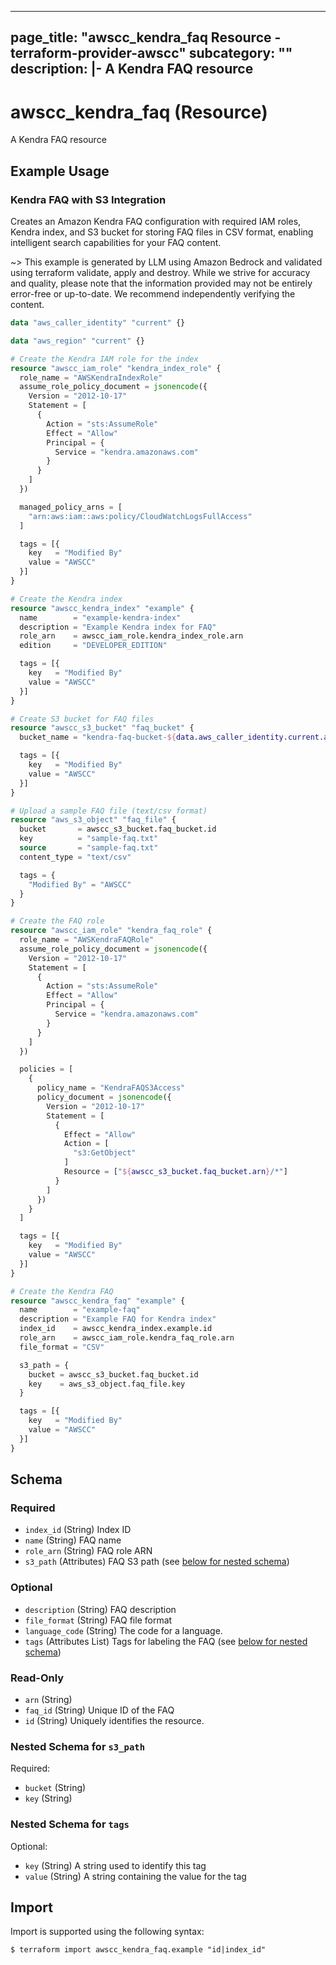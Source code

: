 
---
page_title: "awscc_kendra_faq Resource - terraform-provider-awscc"
subcategory: ""
description: |-
  A Kendra FAQ resource
---

# awscc_kendra_faq (Resource)

A Kendra FAQ resource

## Example Usage

### Kendra FAQ with S3 Integration

Creates an Amazon Kendra FAQ configuration with required IAM roles, Kendra index, and S3 bucket for storing FAQ files in CSV format, enabling intelligent search capabilities for your FAQ content.

~> This example is generated by LLM using Amazon Bedrock and validated using terraform validate, apply and destroy. While we strive for accuracy and quality, please note that the information provided may not be entirely error-free or up-to-date. We recommend independently verifying the content.

```terraform
data "aws_caller_identity" "current" {}

data "aws_region" "current" {}

# Create the Kendra IAM role for the index
resource "awscc_iam_role" "kendra_index_role" {
  role_name = "AWSKendraIndexRole"
  assume_role_policy_document = jsonencode({
    Version = "2012-10-17"
    Statement = [
      {
        Action = "sts:AssumeRole"
        Effect = "Allow"
        Principal = {
          Service = "kendra.amazonaws.com"
        }
      }
    ]
  })

  managed_policy_arns = [
    "arn:aws:iam::aws:policy/CloudWatchLogsFullAccess"
  ]

  tags = [{
    key   = "Modified By"
    value = "AWSCC"
  }]
}

# Create the Kendra index
resource "awscc_kendra_index" "example" {
  name        = "example-kendra-index"
  description = "Example Kendra index for FAQ"
  role_arn    = awscc_iam_role.kendra_index_role.arn
  edition     = "DEVELOPER_EDITION"

  tags = [{
    key   = "Modified By"
    value = "AWSCC"
  }]
}

# Create S3 bucket for FAQ files
resource "awscc_s3_bucket" "faq_bucket" {
  bucket_name = "kendra-faq-bucket-${data.aws_caller_identity.current.account_id}-${data.aws_region.current.name}"

  tags = [{
    key   = "Modified By"
    value = "AWSCC"
  }]
}

# Upload a sample FAQ file (text/csv format)
resource "aws_s3_object" "faq_file" {
  bucket       = awscc_s3_bucket.faq_bucket.id
  key          = "sample-faq.txt"
  source       = "sample-faq.txt"
  content_type = "text/csv"

  tags = {
    "Modified By" = "AWSCC"
  }
}

# Create the FAQ role
resource "awscc_iam_role" "kendra_faq_role" {
  role_name = "AWSKendraFAQRole"
  assume_role_policy_document = jsonencode({
    Version = "2012-10-17"
    Statement = [
      {
        Action = "sts:AssumeRole"
        Effect = "Allow"
        Principal = {
          Service = "kendra.amazonaws.com"
        }
      }
    ]
  })

  policies = [
    {
      policy_name = "KendraFAQS3Access"
      policy_document = jsonencode({
        Version = "2012-10-17"
        Statement = [
          {
            Effect = "Allow"
            Action = [
              "s3:GetObject"
            ]
            Resource = ["${awscc_s3_bucket.faq_bucket.arn}/*"]
          }
        ]
      })
    }
  ]

  tags = [{
    key   = "Modified By"
    value = "AWSCC"
  }]
}

# Create the Kendra FAQ
resource "awscc_kendra_faq" "example" {
  name        = "example-faq"
  description = "Example FAQ for Kendra index"
  index_id    = awscc_kendra_index.example.id
  role_arn    = awscc_iam_role.kendra_faq_role.arn
  file_format = "CSV"

  s3_path = {
    bucket = awscc_s3_bucket.faq_bucket.id
    key    = aws_s3_object.faq_file.key
  }

  tags = [{
    key   = "Modified By"
    value = "AWSCC"
  }]
}
```

<!-- schema generated by tfplugindocs -->
## Schema

### Required

- `index_id` (String) Index ID
- `name` (String) FAQ name
- `role_arn` (String) FAQ role ARN
- `s3_path` (Attributes) FAQ S3 path (see [below for nested schema](#nestedatt--s3_path))

### Optional

- `description` (String) FAQ description
- `file_format` (String) FAQ file format
- `language_code` (String) The code for a language.
- `tags` (Attributes List) Tags for labeling the FAQ (see [below for nested schema](#nestedatt--tags))

### Read-Only

- `arn` (String)
- `faq_id` (String) Unique ID of the FAQ
- `id` (String) Uniquely identifies the resource.

<a id="nestedatt--s3_path"></a>
### Nested Schema for `s3_path`

Required:

- `bucket` (String)
- `key` (String)


<a id="nestedatt--tags"></a>
### Nested Schema for `tags`

Optional:

- `key` (String) A string used to identify this tag
- `value` (String) A string containing the value for the tag

## Import

Import is supported using the following syntax:

```shell
$ terraform import awscc_kendra_faq.example "id|index_id"
```
